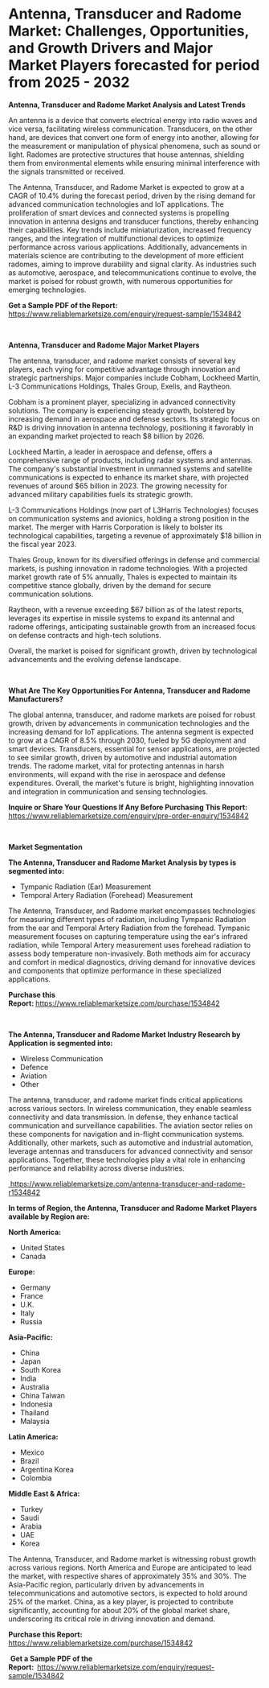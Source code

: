 <p><h1>Antenna, Transducer and Radome Market: Challenges, Opportunities, and Growth Drivers and Major Market Players forecasted for period from 2025 - 2032</h1></p><p><strong>Antenna, Transducer and Radome Market Analysis and Latest Trends</strong></p>
<p><p>An antenna is a device that converts electrical energy into radio waves and vice versa, facilitating wireless communication. Transducers, on the other hand, are devices that convert one form of energy into another, allowing for the measurement or manipulation of physical phenomena, such as sound or light. Radomes are protective structures that house antennas, shielding them from environmental elements while ensuring minimal interference with the signals transmitted or received.</p><p>The Antenna, Transducer, and Radome Market is expected to grow at a CAGR of 10.4% during the forecast period, driven by the rising demand for advanced communication technologies and IoT applications. The proliferation of smart devices and connected systems is propelling innovation in antenna designs and transducer functions, thereby enhancing their capabilities. Key trends include miniaturization, increased frequency ranges, and the integration of multifunctional devices to optimize performance across various applications. Additionally, advancements in materials science are contributing to the development of more efficient radomes, aiming to improve durability and signal clarity. As industries such as automotive, aerospace, and telecommunications continue to evolve, the market is poised for robust growth, with numerous opportunities for emerging technologies.</p></p>
<p><strong>Get a Sample PDF of the Report:&nbsp;</strong> <a href="https://www.reliablemarketsize.com/enquiry/request-sample/1534842?utm_campaign=2989&utm_medium=2&utm_source=Github&utm_content=ia&utm_term=15042025&utm_id=antenna-transducer-and-radome">https://www.reliablemarketsize.com/enquiry/request-sample/1534842</a></p>
<p>&nbsp;</p>
<p><strong>Antenna, Transducer and Radome Major Market Players</strong></p>
<p><p>The antenna, transducer, and radome market consists of several key players, each vying for competitive advantage through innovation and strategic partnerships. Major companies include Cobham, Lockheed Martin, L-3 Communications Holdings, Thales Group, Exelis, and Raytheon.</p><p>Cobham is a prominent player, specializing in advanced connectivity solutions. The company is experiencing steady growth, bolstered by increasing demand in aerospace and defense sectors. Its strategic focus on R&D is driving innovation in antenna technology, positioning it favorably in an expanding market projected to reach $8 billion by 2026.</p><p>Lockheed Martin, a leader in aerospace and defense, offers a comprehensive range of products, including radar systems and antennas. The company's substantial investment in unmanned systems and satellite communications is expected to enhance its market share, with projected revenues of around $65 billion in 2023. The growing necessity for advanced military capabilities fuels its strategic growth.</p><p>L-3 Communications Holdings (now part of L3Harris Technologies) focuses on communication systems and avionics, holding a strong position in the market. The merger with Harris Corporation is likely to bolster its technological capabilities, targeting a revenue of approximately $18 billion in the fiscal year 2023.</p><p>Thales Group, known for its diversified offerings in defense and commercial markets, is pushing innovation in radome technologies. With a projected market growth rate of 5% annually, Thales is expected to maintain its competitive stance globally, driven by the demand for secure communication solutions.</p><p>Raytheon, with a revenue exceeding $67 billion as of the latest reports, leverages its expertise in missile systems to expand its antennal and radome offerings, anticipating sustainable growth from an increased focus on defense contracts and high-tech solutions.</p><p>Overall, the market is poised for significant growth, driven by technological advancements and the evolving defense landscape.</p></p>
<p>&nbsp;</p>
<p><strong>What Are The Key Opportunities For Antenna, Transducer and Radome Manufacturers?</strong></p>
<p><p>The global antenna, transducer, and radome markets are poised for robust growth, driven by advancements in communication technologies and the increasing demand for IoT applications. The antenna segment is expected to grow at a CAGR of 8.5% through 2030, fueled by 5G deployment and smart devices. Transducers, essential for sensor applications, are projected to see similar growth, driven by automotive and industrial automation trends. The radome market, vital for protecting antennas in harsh environments, will expand with the rise in aerospace and defense expenditures. Overall, the market's future is bright, highlighting innovation and integration in communication and sensing technologies.</p></p>
<p><strong>Inquire or Share Your Questions If Any Before Purchasing This Report:</strong> <a href="https://www.reliablemarketsize.com/enquiry/pre-order-enquiry/1534842?utm_campaign=2989&utm_medium=2&utm_source=Github&utm_content=ia&utm_term=15042025&utm_id=antenna-transducer-and-radome">https://www.reliablemarketsize.com/enquiry/pre-order-enquiry/1534842</a></p>
<p>&nbsp;</p>
<p><strong>Market Segmentation</strong></p>
<p><strong>The Antenna, Transducer and Radome Market Analysis by types is segmented into:</strong></p>
<p><ul><li>Tympanic Radiation (Ear) Measurement</li><li>Temporal Artery Radiation (Forehead) Measurement</li></ul></p>
<p><p>The Antenna, Transducer, and Radome market encompasses technologies for measuring different types of radiation, including Tympanic Radiation from the ear and Temporal Artery Radiation from the forehead. Tympanic measurement focuses on capturing temperature using the ear's infrared radiation, while Temporal Artery measurement uses forehead radiation to assess body temperature non-invasively. Both methods aim for accuracy and comfort in medical diagnostics, driving demand for innovative devices and components that optimize performance in these specialized applications.</p></p>
<p><strong>Purchase this Report:&nbsp;</strong><a href="https://www.reliablemarketsize.com/purchase/1534842?utm_campaign=2989&utm_medium=2&utm_source=Github&utm_content=ia&utm_term=15042025&utm_id=antenna-transducer-and-radome">https://www.reliablemarketsize.com/purchase/1534842</a></p>
<p>&nbsp;</p>
<p><strong>The Antenna, Transducer and Radome Market Industry Research by Application is segmented into:</strong></p>
<p><ul><li>Wireless Communication</li><li>Defence</li><li>Aviation</li><li>Other</li></ul></p>
<p><p>The antenna, transducer, and radome market finds critical applications across various sectors. In wireless communication, they enable seamless connectivity and data transmission. In defense, they enhance tactical communication and surveillance capabilities. The aviation sector relies on these components for navigation and in-flight communication systems. Additionally, other markets, such as automotive and industrial automation, leverage antennas and transducers for advanced connectivity and sensor applications. Together, these technologies play a vital role in enhancing performance and reliability across diverse industries.</p></p>
<p><a href="https://www.reliablemarketsize.com/antenna-transducer-and-radome-r1534842?utm_campaign=2989&utm_medium=2&utm_source=Github&utm_content=ia&utm_term=15042025&utm_id=antenna-transducer-and-radome">&nbsp;https://www.reliablemarketsize.com/antenna-transducer-and-radome-r1534842</a></p>
<p><strong>In terms of Region, the Antenna, Transducer and Radome Market Players available by Region are:</strong></p>
<p>
    <p> <strong> North America: </strong>
        <ul>
            <li>United States</li>
            <li>Canada</li>
        </ul>
        </p> 
    <p> <strong> Europe: </strong>
        <ul>
            <li>Germany</li>
            <li>France</li>
            <li>U.K.</li>
            <li>Italy</li>
            <li>Russia</li>
        </ul>
        </p> 
    <p> <strong> Asia-Pacific: </strong>
        <ul>
            <li>China</li>
            <li>Japan</li>
            <li>South Korea</li>
            <li>India</li>
            <li>Australia</li>
            <li>China Taiwan</li>
            <li>Indonesia</li>
            <li>Thailand</li>
            <li>Malaysia</li>
        </ul>
        </p> 
    <p> <strong> Latin America: </strong>
        <ul>
            <li>Mexico</li>
            <li>Brazil</li>
            <li>Argentina Korea</li>
            <li>Colombia</li>
        </ul>
        </p> 
    <p> <strong> Middle East & Africa: </strong>
        <ul>
            <li>Turkey</li>
            <li>Saudi</li>
            <li>Arabia</li>
            <li>UAE</li>
            <li>Korea</li>
        </ul>
    </p>
    </p>
<p><p>The Antenna, Transducer, and Radome market is witnessing robust growth across various regions. North America and Europe are anticipated to lead the market, with respective shares of approximately 35% and 30%. The Asia-Pacific region, particularly driven by advancements in telecommunications and automotive sectors, is expected to hold around 25% of the market. China, as a key player, is projected to contribute significantly, accounting for about 20% of the global market share, underscoring its critical role in driving innovation and demand.</p></p>
<p><strong>Purchase this Report: </strong><a href="https://www.reliablemarketsize.com/purchase/1534842?utm_campaign=2989&utm_medium=2&utm_source=Github&utm_content=ia&utm_term=15042025&utm_id=antenna-transducer-and-radome">https://www.reliablemarketsize.com/purchase/1534842</a></p>
<p>&nbsp;<strong>Get a Sample PDF of the Report:&nbsp;&nbsp;</strong><a href="https://www.reliablemarketsize.com/enquiry/request-sample/1534842?utm_campaign=2989&utm_medium=2&utm_source=Github&utm_content=ia&utm_term=15042025&utm_id=antenna-transducer-and-radome">https://www.reliablemarketsize.com/enquiry/request-sample/1534842</a></p>
<p><strong></strong></p>
<p><p></p><p></p><p></p></p>